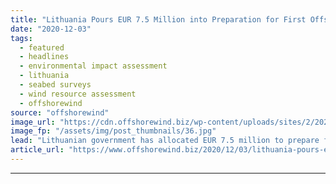 ```yaml
---
title: "Lithuania Pours EUR 7.5 Million into Preparation for First Offshore Wind Tender"
date: "2020-12-03"
tags: 
  - featured
  - headlines
  - environmental impact assessment
  - lithuania
  - seabed surveys
  - wind resource assessment
  - offshorewind
source: "offshorewind"
image_url: "https://cdn.offshorewind.biz/wp-content/uploads/sites/2/2020/12/03092002/illustration_source-Lithuanian-government.jpg"
image_fp: "/assets/img/post_thumbnails/36.jpg"
lead: "Lithuanian government has allocated EUR 7.5 million to prepare for its first offshore wind"
article_url: "https://www.offshorewind.biz/2020/12/03/lithuania-pours-eur-7-5-million-into-preparation-for-first-offshore-wind-tender/"
---
```


---
